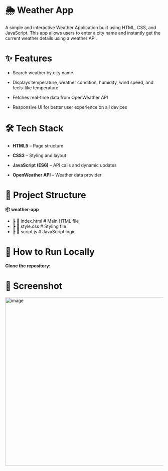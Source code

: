 # 🌦 Weather App
  A simple and interactive Weather Application built using HTML, CSS, and JavaScript.
  This app allows users to enter a city name and instantly get the current weather details using a weather API.

# ✨ Features
- Search weather by city name

- Displays temperature, weather condition, humidity, wind speed, and feels-like temperature

- Fetches real-time data from OpenWeather API

- Responsive UI for better user experience on all devices

# 🛠 Tech Stack
- **HTML5** – Page structure

- **CSS3** – Styling and layout

- **JavaScript (ES6)** – API calls and dynamic updates

- **OpenWeather API** – Weather data provider

# 📂 Project Structure
**📦 weather-app**
-  ┣ 📜 index.html      # Main HTML file
- ┣ 📜 style.css       # Styling file
-  ┣ 📜 script.js       # JavaScript logic
# 🚀 How to Run Locally
 **Clone the repository:**
 

# 📸 Screenshot
<img width="959" height="537" alt="image" src="https://github.com/user-attachments/assets/1cda42aa-aa21-4ec9-ae83-119688e7c342" />
